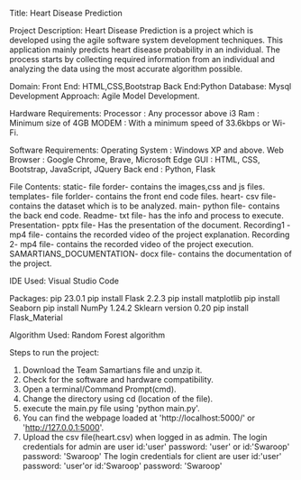 Title: Heart Disease Prediction

Project Description:
Heart Disease Prediction is a project which is developed using the agile software system development techniques. 
This application mainly predicts heart disease probability in an individual. 
The process starts by collecting required information from an individual and analyzing the data using the most accurate algorithm possible.

Domain:
Front End: HTML,CSS,Bootstrap
Back End:Python
Database: Mysql
Development Approach: Agile Model Development.

Hardware Requirements:
Processor : Any processor above i3
Ram : Minimum size of 4GB
MODEM : With a minimum speed of 33.6kbps or Wi-Fi.

Software Requirements:
Operating System : Windows XP and above.
Web Browser : Google Chrome, Brave, Microsoft Edge
GUI : HTML, CSS, Bootstrap, JavaScript, JQuery
Back end : Python, Flask

File Contents:
static- file forder- contains the images,css and js files.
templates- file forlder- contains the front end code files.
heart- csv file- contains the dataset which is to be analyzed.
main- python file- contains the back end code.
Readme- txt file- has the info and process to execute.
Presentation- pptx file- Has the presentation of the document.
Recording1 - mp4 file- contains the recorded video of the project explanation.
Recording 2- mp4 file- contains the recorded video of the project execution.
SAMARTIANS_DOCUMENTATION- docx file- contains the documentation of the project.


IDE Used:
Visual Studio Code

Packages:
pip 23.0.1
pip install Flask 2.2.3
pip install matplotlib
pip install Seaborn
pip install NumPy 1.24.2
Sklearn version 0.20
pip install Flask_Material

Algorithm Used: Random Forest algorithm

Steps to run the project:
1) Download the Team Samartians file and unzip it.
2) Check for the software and hardware compatibility.
3) Open a terminal/Command Prompt(cmd).
4) Change the directory using cd (location of the file).
5) execute the main.py file using 'python main.py'.
6) You can find the webpage loaded at 'http://localhost:5000/' or 'http://127.0.0.1:5000'.
7) Upload the csv file(heart.csv) when logged in as admin.
The login credentials for admin are user id:'user' password: 'user' or id:'Swaroop' password: 'Swaroop'
The login credentials for client are user id:'user' password: 'user'or id:'Swaroop' password: 'Swaroop'
